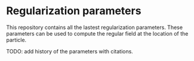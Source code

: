 # Regularization parameters

This repository contains all the lastest regularization parameters. These parameters can be used to compute the regular field at the location of the particle.

TODO: add history of the parameters with citations.